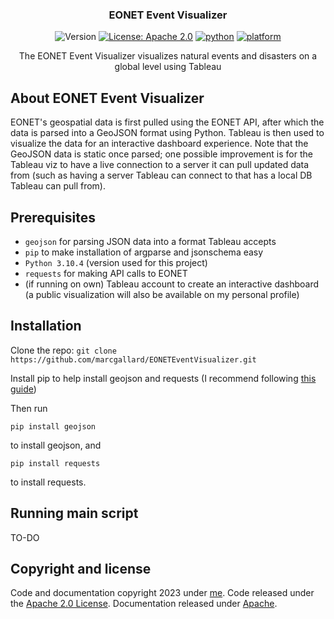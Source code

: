 <h3 align="center">EONET Event Visualizer</h3>

<div align="center">

![Version](https://img.shields.io/badge/version-0.1-blue.svg?cacheSeconds=2592000)
[![License: Apache 2.0](https://img.shields.io/badge/license-Apache--2.0-blue)](https://www.apache.org/licenses/LICENSE-2.0)
[![python](https://img.shields.io/badge/python-3.10.4-blue.svg?logo=python&labelColor=yellow)](https://www.python.org/downloads/)
[![platform](https://img.shields.io/badge/platform-osx%2Flinux%2Fwindows-green.svg)](https://github.com/marcgallard/EONETEventVisualizer)

</div>

<p align="center">
The EONET Event Visualizer visualizes natural events and disasters on a global level using Tableau
</p>

## About EONET Event Visualizer

EONET's geospatial data is first pulled using the EONET API, after which the data is parsed into a GeoJSON format using Python. Tableau is then used to visualize the data for an interactive dashboard experience. Note that the GeoJSON data is static once parsed; one possible improvement is for the Tableau viz to have a live connection to a server it can pull updated data from (such as having a server Tableau can connect to that has a local DB Tableau can pull from).

## Prerequisites

- `geojson` for parsing JSON data into a format Tableau accepts
- `pip` to make installation of argparse and jsonschema easy
- `Python 3.10.4` (version used for this project)
- `requests` for making API calls to EONET
- (if running on own) Tableau account to create an interactive dashboard (a public visualization will also be available on my personal profile)

## Installation

Clone the repo: `git clone https://github.com/marcgallard/EONETEventVisualizer.git`

Install pip to help install geojson and requests (I recommend following [this guide](https://packaging.python.org/en/latest/tutorials/installing-packages/#ensure-you-can-run-pip-from-the-command-line))

Then run

    pip install geojson    
    
to install geojson, and
    
    pip install requests
    
to install requests.

## Running main script

TO-DO

## Copyright and license

Code and documentation copyright 2023 under [me](https://github.com/marcgallard). Code released under the [Apache 2.0 License](https://github.com/marcgallard/EONETEventVisualizer/blob/main/LICENSE). Documentation released under [Apache](https://www.apache.org/licenses/LICENSE-2.0).
